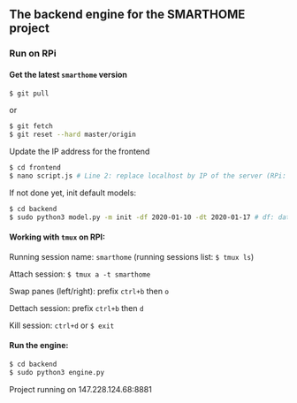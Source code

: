 ## The backend engine for the SMARTHOME project

### Run on RPi

#### Get the latest ```smarthome``` version

```sh
$ git pull
```
or
```sh
$ git fetch
$ git reset --hard master/origin
```

Update the IP address for the frontend
```sh
$ cd frontend
$ nano script.js # Line 2: replace localhost by IP of the server (RPi: 147.228.124.68)
```

If not done yet, init default models:
```sh
$ cd backend
$ sudo python3 model.py -m init -df 2020-01-10 -dt 2020-01-17 # df: date_from, dt: date_to
```

#### Working with ```tmux``` on RPI:

Running session name: ```smarthome``` (running sessions list: ```$ tmux ls```)

Attach session: ```$ tmux a -t smarthome``` 

Swap panes (left/right): prefix ```ctrl+b``` then ```o```

Dettach session: prefix ```ctrl+b``` then ```d```

Kill session: ```ctrl+d``` or ```$ exit```

#### Run the engine:
```sh
$ cd backend
$ sudo python3 engine.py
```

Project running on 147.228.124.68:8881
